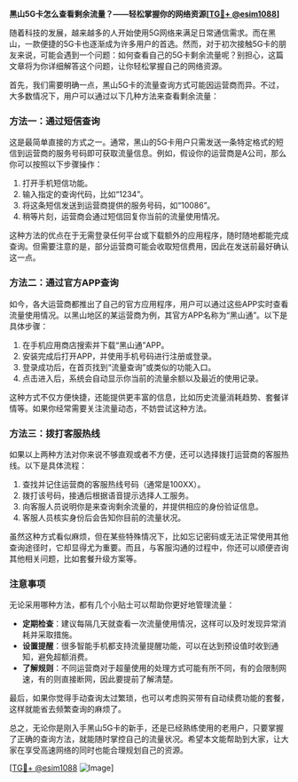 **黑山5G卡怎么查看剩余流量？——轻松掌握你的网络资源[[TG💪+ @esim1088](https://t.me/s/esim1088)]**

随着科技的发展，越来越多的人开始使用5G网络来满足日常通信需求。而在黑山，一款便捷的5G卡也逐渐成为许多用户的首选。然而，对于初次接触5G卡的朋友来说，可能会遇到一个问题：如何查看自己的5G卡剩余流量呢？别担心，这篇文章将为你详细解答这个问题，让你轻松掌握自己的网络资源。

首先，我们需要明确一点，黑山5G卡的流量查询方式可能因运营商而异。不过，大多数情况下，用户可以通过以下几种方法来查看剩余流量：

### 方法一：通过短信查询

这是最简单直接的方式之一。通常，黑山的5G卡用户只需发送一条特定格式的短信到运营商的服务号码即可获取流量信息。例如，假设你的运营商是A公司，那么你可以按照以下步骤操作：

1. 打开手机短信功能。
2. 输入指定的查询代码，比如“1234”。
3. 将这条短信发送到运营商提供的服务号码，如“10086”。
4. 稍等片刻，运营商会通过短信回复你当前的流量使用情况。

这种方法的优点在于无需登录任何平台或下载额外的应用程序，随时随地都能完成查询。但需要注意的是，部分运营商可能会收取短信费用，因此在发送前最好确认这一点。

### 方法二：通过官方APP查询

如今，各大运营商都推出了自己的官方应用程序，用户可以通过这些APP实时查看流量使用情况。以黑山地区的某运营商为例，其官方APP名称为“黑山通”。以下是具体步骤：

1. 在手机应用商店搜索并下载“黑山通”APP。
2. 安装完成后打开APP，并使用手机号码进行注册或登录。
3. 登录成功后，在首页找到“流量查询”或类似的功能入口。
4. 点击进入后，系统会自动显示你当前的流量余额以及最近的使用记录。

这种方式不仅方便快捷，还能提供更丰富的信息，比如历史流量消耗趋势、套餐详情等。如果你经常需要关注流量动态，不妨尝试这种方法。

### 方法三：拨打客服热线

如果以上两种方法对你来说不够直观或者不方便，还可以选择拨打运营商的客服热线。以下是具体流程：

1. 查找并记住运营商的客服热线号码（通常是100XX）。
2. 拨打该号码，接通后根据语音提示选择人工服务。
3. 向客服人员说明你是来查询剩余流量的，并提供相应的身份验证信息。
4. 客服人员核实身份后会告知你目前的流量状况。

虽然这种方式看似麻烦，但在某些特殊情况下，比如忘记密码或无法正常使用其他查询途径时，它却显得尤为重要。而且，与客服沟通的过程中，你还可以顺便咨询其他相关问题，比如套餐升级方案等。

### 注意事项

无论采用哪种方法，都有几个小贴士可以帮助你更好地管理流量：

- **定期检查**：建议每隔几天就查看一次流量使用情况，这样可以及时发现异常消耗并采取措施。
- **设置提醒**：很多智能手机都支持流量提醒功能，可以在达到预设值时收到通知，避免超额消费。
- **了解规则**：不同运营商对于超量使用的处理方式可能有所不同，有的会限制网速，有的则直接断网，因此要提前了解清楚。

最后，如果你觉得手动查询太过繁琐，也可以考虑购买带有自动续费功能的套餐，这样就能省去频繁查询的麻烦了。

总之，无论你是刚入手黑山5G卡的新手，还是已经熟练使用的老用户，只要掌握了正确的查询方法，就能随时掌控自己的流量状况。希望本文能帮助到大家，让大家在享受高速网络的同时也能合理规划自己的资源。

[[TG💪+ @esim1088](https://t.me/s/esim1088) ![Image](https://i.postimg.cc/4NQfJmqS/Snipaste-2025-05-13-00-14-12.png)]